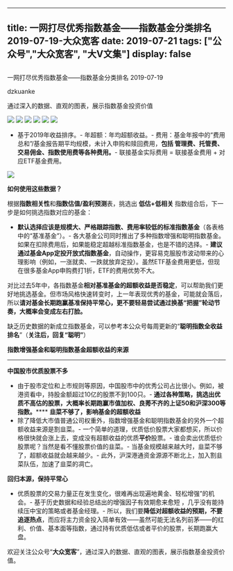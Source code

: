 
---
title:   一网打尽优秀指数基金——指数基金分类排名 2019-07-19-大众宽客
date: 2019-07-21
tags: ["公众号","大众宽客", "大V文集"]
display: false
---


## 



一网打尽优秀指数基金——指数基金分类排名 2019-07-19




dzkuanke




通过深入的数据、直观的图表，展示指数基金投资价值




<img class="rich_pages" data-ratio="1.5608247422680412" data-s="300,640" src="https://mmbiz.qpic.cn/mmbiz_png/PKw3FQPmhIh7bP0ibKzzMibnGoKwNg0oSvCbzFo5p1gSnBTzvhLibMNROnBDFEgEicU71EQ6mOOicCAawFd3J2VfnCA/640?wx_fmt=png" data-type="png" data-w="970" style=""/>

<img class="rich_pages" data-ratio="1.1053719008264462" data-s="300,640" src="https://mmbiz.qpic.cn/mmbiz_png/PKw3FQPmhIh7bP0ibKzzMibnGoKwNg0oSv8faIRewrSfZib7hJUibmL66NxfskdVAmg6mh4ImreBDusRJJD3xCrq4A/640?wx_fmt=png" data-type="png" data-w="968" style=""/>

<img class="rich_pages" data-ratio="1.3278688524590163" data-s="300,640" src="https://mmbiz.qpic.cn/mmbiz_png/PKw3FQPmhIh7bP0ibKzzMibnGoKwNg0oSvxksgGheeFf2tLBJWzetHmknor0jbIoXCznkNbmqUuL8sa10jPpbYBw/640?wx_fmt=png" data-type="png" data-w="976" style=""/>

<img class="rich_pages" data-ratio="1.1922290388548058" data-s="300,640" src="https://mmbiz.qpic.cn/mmbiz_png/PKw3FQPmhIh7bP0ibKzzMibnGoKwNg0oSvsvuwXlTXHsTphTPZ1S4SQYHDRmP42qkoUovNOVsjxSBQP5CDV13Duw/640?wx_fmt=png" data-type="png" data-w="978" style="text-align: center;white-space: normal;"/>

<img class="rich_pages" data-ratio="1.0081632653061225" data-s="300,640" src="https://mmbiz.qpic.cn/mmbiz_png/PKw3FQPmhIh7bP0ibKzzMibnGoKwNg0oSvuz0C9rjiaT33icBXXzQexUa2pn5Vp6JqIoWnvdaKFS7wlGnnCgib2lDAQ/640?wx_fmt=png" data-type="png" data-w="980" style="text-align: center;white-space: normal;"/>

<img class="rich_pages" data-ratio="0.7962962962962963" data-s="300,640" src="https://mmbiz.qpic.cn/mmbiz_png/PKw3FQPmhIh7bP0ibKzzMibnGoKwNg0oSvEsxGjiaaccuVibedVGokBmib1F9IgmUqpz07eTiay5yYDQYJaibMNRyxIAw/640?wx_fmt=png" data-type="png" data-w="972" style="text-align: center;white-space: normal;"/>


- 基于2019年收益排序。- 年超额：年均超额收益。- 费用：基金年报中的“费用总和”/基金报告期平均规模，未计入申购和赎回费用，**包括 管理费、托管费、交易佣金、指数使用费等各种费用。**- 联接基金实际费用 = 联接基金费用 + 对应ETF基金费用。


<img class="rich_pages" data-ratio="0.3739352640545145" data-s="300,640" src="https://mmbiz.qpic.cn/mmbiz_png/PKw3FQPmhIjRfZpR3LYic93G9bLic2bFpgJnJdJe0VWH3Z1CpISTgM0CNibDTEC3icib110gqMOxNWdic0SBNgsAz5kg/640?wx_fmt=png" data-type="png" data-w="1174" style=""/>





**如何使用这些数据？**



根据**指数相关性**和**指数估值/盈利预测**表，挑选出&nbsp;**低估+低相关** 指数组合后，下一步是如何挑选指数对应的基金：
- **默认选择应该是规模大、严格跟踪指数、费用率较低的标准指数基金**（各表格中的“基准基金”）。- 各大基金公司同时推出了多种指数增强和聪明指数基金。如果在扣除费用后，如果能稳定超越标准指数基金，也是不错的选择。- **建议通过基金App定投开放式指数基金**，自动操作，更容易克服股市波动带来的心理影响（例如，一涨就卖、一跌就放弃定投）。虽然ETF基金费用更低，但现在很多基金App申购费打1折，ETF的费用优势不大。


对比过去5年中，各指数基金**相对基准基金的超额收益是否稳定**<h-char unicode="ff0c" class="" style="max-width: 100%;box-sizing: border-box !important;word-wrap: break-word !important;">，</h-char>可以帮助我们更好地挑选基金。但市场风格快速转变时，上一年表现优秀的基金，可能就会落后，所以**请对基金长期跑赢基准保持平常心，更不要轻易尝试通过换基“把握”轮动节奏，大概率会变成左右打脸。**



缺乏历史数据的新成立指数基金，可以参考本公众号每周更新的“**聪明指数全收益排名**”（**关注后，回复“聪明”**）





**指数增强基金和聪明指数基金超额收益的来源**

****

**中国股市优质股票不多**
- 由于股市定位和上市规则等原因，中国股市中的优秀公司占比很小。例如，被港资看中，持股金额超过10亿的股票不到100只。- **通过各种策略，挑选出优质不高估的股票，大概率长期跑赢市值加权、良莠不齐的上证50和沪深300等指数。******
**韭菜不够了，影响基金的超额收益**
- 除了降低大市值普通公司权重外，指数增强基金和聪明指数基金的另外一个超额收益来源是割韭菜。- 一个简单的道理，优质低价股票大家都想买，所以价格很快就会涨上去，变成没有超额收益的优质**平价**股票。- 谁会卖出优质低价股票呢？当然是看不懂股票价值的韭菜。- 当基金规模越来越大时，韭菜不够了，超额收益就会越来越少。- 此外，沪深港通资金源源不断北上，加入割韭菜队伍，加速了韭菜的凋亡。


**回归本源，保持平常心**
- 优质股票的交易力量正在发生变化，很难再出现遍地黄金、轻松增强”的机会。- 基于历史数据和经验总结出的增强因子有效期愈来愈短 ，几乎没有能持续压中宝的策略或者基金经理。- 所以，我们要**降低对超额收益的预期，不要追逐热点**，而应将主力资金投入简单有效——虽然可能无法名列前茅——的红利、价值、基本面等指数，通过持有优质低估或者平价的股票，长期跑赢大盘。


欢迎关注公众号“**大众宽客**”，通过深入的数据、直观的图表，展示指数基金投资价值。








